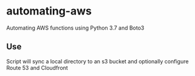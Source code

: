 # automating-aws
Automating AWS functions using Python 3.7 and Boto3

## Use
Script will sync a local directory to an s3 bucket and optionally configure Route 53 and Cloudfront
